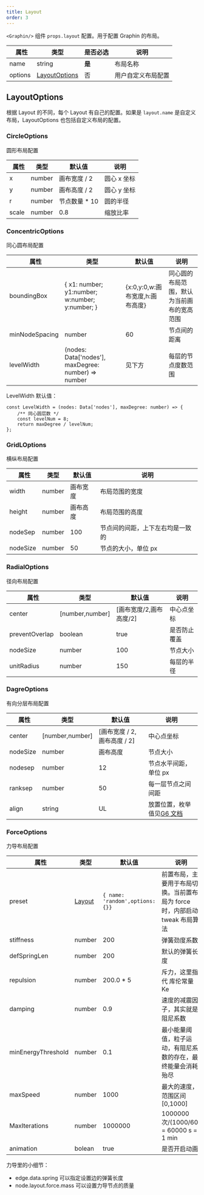 ```yaml
---
title: Layout
order: 3
---
```


`<Graphin/>` 组件 `props.layout` 配置。用于配置 Graphin 的布局。


|   属性  | 类型                                    | 是否必选 | 说明                      |
| ------- | --------------------------------------- | -------- | ------------------------- |
| name    | string                                | **是** | 布局名称            |
| options | [LayoutOptions](#layoutoptions)                                  | 否       | 用户自定义布局配置           |


## LayoutOptions

根据 Layout 的不同，每个 Layout 有自己的配置。如果是 `layout.name` 是自定义布局，LayoutOptions 也包括自定义布局的配置。

### CircleOptions

圆形布局配置

|   属性 | 类型     | 默认值                   | 说明        |
| ------ | -------- | ------------------------ | ----------- |
| x      | number | 画布宽度 / 2        | 圆心 x 坐标 |
| y      | number | 画布高度 / 2       | 圆心 y 坐标 |
| r      | number | 节点数量 * 10 | 圆的半径    |
| scale  | number | 0.8                      | 缩放比率    |

### ConcentricOptions

同心圆布局配置

|   属性         | 类型       | 默认值                                   | 说明                                       |
| -------------- | ---------- | ---------------------------------------- | ------------------------------------------ |
| boundingBox    | { x1: number; y1:number; w:number; y:number; }   | {x:0,y:0,w:画布宽度,h:画布高度} | 同心圆的布局范围，默认为当前画布的宽高范围 |
| minNodeSpacing | number   | 60                                       | 节点间的距离                    |
| levelWidth     | (nodes: Data['nodes'], maxDegree: number) => number |       见下方              | 每层的节点度数范围                         |

LevelWidth 默认值：

```tsx
const LevelWidth = (nodes: Data['nodes'], maxDegree: number) => {
    /** 同心圆层数 */
    const levelNum = 8;
    return maxDegree / levelNum;
};
```

### GridLOptions

横纵布局配置

|   属性   | 类型     | 默认值         | 说明                             |
| -------- | -------- | -------------- | -------------------------------- |
| width    | number | 画布宽度  | 布局范围的宽度                   |
| height   | number | 画布高度 | 布局范围的高度                   |
| nodeSep  | number | 100            | 节点间的间距，上下左右均是一致的 |
| nodeSize | number | 50             | 节点的大小，单位 px              |

### RadialOptions

径向布局配置

|   属性         | 类型              | 默认值                           | 说明       |
| -------------- | ----------------- | -------------------------------- | ---------- |
| center         | [number,number] | [画布宽度/2,画布高度/2] | 中心点坐标 |
| preventOverlap | boolean         | true                   | 是否防止覆盖   |
| nodeSize       | number          | 100                              | 节点大小   |
| unitRadius     | number          | 150                              | 每层的半径 |

### DagreOptions

有向分层布局配置

|   属性   | 类型              | 默认值                    | 说明               |
| -------- | ----------------- | ------------------------- | ------------------ |
| center   | [number,number] | [画布宽度 / 2, 画布高度 / 2] | 中心点坐标         |
| nodeSize | number          | 画布高度            | 节点大小           |
| nodesep  | number          | 12                        | 节点水平间距，单位 px   |
| ranksep  | number          | 50                        | 每一层节点之间间距 |
| align    | string          | UL                      | 放置位置，枚举值见[G6 文档](https://www.yuque.com/antv/g6/fkhp3c#sSXQJ)           |

### ForceOptions

力导布局配置 

|   属性             | 类型     | 默认值                         | 说明                                                                       |
| ------------------ | -------- | ------------------------------ | -------------------------------------------------------------------------- |
| preset             | [Layout](/zh/docs/api/layout) | `{ name: 'random',options:{}}` | 前置布局，主要用于布局切换。当前置布局为 force 时，内部启动 tweak 布局算法 |
| stiffness          | number | 200                            | 弹簧劲度系数                                                               |
| defSpringLen       | number | 200                            | 默认的弹簧长度                                                             |
| repulsion          | number | 200.0 * 5                     | 斥力，这里指代 库伦常量 Ke                                                 |
| damping            | number | 0.9                            | 速度的减震因子，其实就是阻尼系数                                           |
| minEnergyThreshold | number | 0.1                            | 最小能量阈值，粒子运动，有阻尼系数的存在，最终能量会消耗殆尽               |
| maxSpeed           | number | 1000                           | 最大的速度，范围区间 [0,1000]                                                        |
| MaxIterations      | number | 1000000                        | 1000000 次/(1000/60) = 60000 s = 1 min                                       |
| animation          | bolean | true                           | 是否开启动画                                                               |

力导里的小细节：

- edge.data.spring 可以指定设置边的弹簧长度
- node.layout.force.mass 可以设置力导节点的质量
